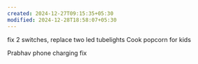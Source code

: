```yaml
---
created: 2024-12-27T09:15:35+05:30
modified: 2024-12-28T18:58:07+05:30
---
```


fix 2 switches, replace two led tubelights
Cook popcorn for kids

Prabhav phone charging fix
